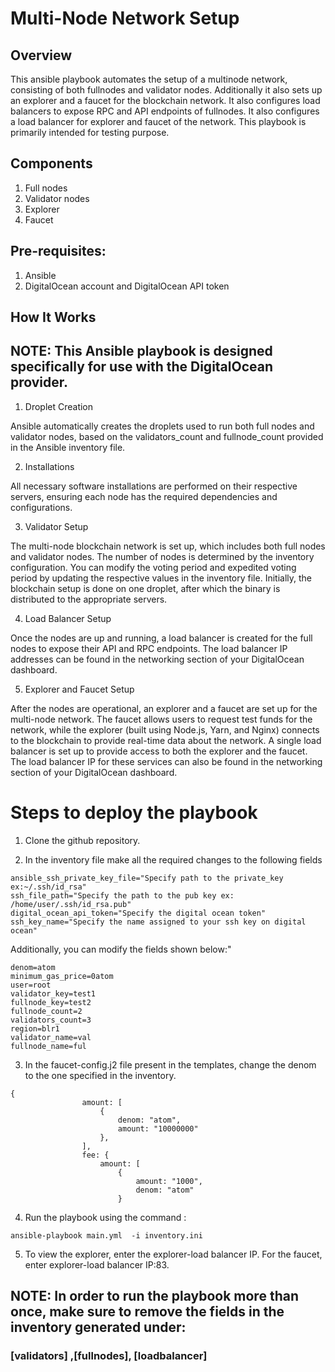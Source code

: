 # Multi-Node Network Setup

## Overview
This ansible playbook automates the setup of a multinode network, consisting of both fullnodes and validator nodes. Additionally it also  sets up an explorer and a faucet for the blockchain network. It also configures load balancers to expose RPC and API endpoints of fullnodes. It also configures a load balancer for explorer and faucet of the network. This playbook is primarily intended for testing purpose.

## Components
1. Full nodes
2. Validator nodes
3. Explorer
4. Faucet

## Pre-requisites:
1. Ansible
2. DigitalOcean account and DigitalOcean API token

## How It Works
## NOTE: This Ansible playbook is designed specifically for use with the DigitalOcean provider.

1. Droplet Creation

Ansible automatically creates the droplets used to run both full nodes and validator nodes, based on the validators_count and fullnode_count provided in the Ansible inventory file.

2. Installations

All necessary software installations are performed on their respective servers, ensuring each node has the required dependencies and configurations.

3. Validator Setup

The multi-node blockchain network is set up, which includes both full nodes and validator nodes. The number of nodes is determined by the inventory configuration. You can modify the voting period and expedited voting period by updating the respective values in the inventory file. Initially, the blockchain setup is done on one droplet, after which the binary is distributed to the appropriate servers.

4. Load Balancer Setup

Once the nodes are up and running, a load balancer is created for the full nodes to expose their API and RPC endpoints. The load balancer IP addresses can be found in the networking section of your DigitalOcean dashboard.

5. Explorer and Faucet Setup

After the nodes are operational, an explorer and a faucet are set up for the multi-node network. The faucet allows users to request test funds for the network, while the explorer (built using Node.js, Yarn, and Nginx) connects to the blockchain to provide real-time data about the network. A single load balancer is set up to provide access to both the explorer and the faucet. The load balancer IP for these services can also be found in the networking section of your DigitalOcean dashboard.

# Steps to deploy the playbook


1. Clone the github repository.

2. In the inventory file make all the required changes to the following fields
```
ansible_ssh_private_key_file="Specify path to the private_key  ex:~/.ssh/id_rsa"
ssh_file_path="Specify the path to the pub key ex: /home/user/.ssh/id_rsa.pub"
digital_ocean_api_token="Specify the digital ocean token"
ssh_key_name="Specify the name assigned to your ssh key on digital ocean"
```
Additionally, you can modify the fields shown below:"
```
denom=atom
minimum_gas_price=0atom
user=root
validator_key=test1
fullnode_key=test2
fullnode_count=2
validators_count=3
region=blr1
validator_name=val
fullnode_name=ful
```
3. In the faucet-config.j2 file present in the templates, change the denom to the one specified in the inventory.
```
{
                amount: [
                    {
                        denom: "atom",
                        amount: "10000000"
                    },
                ],
                fee: {
                    amount: [
                        {
                            amount: "1000",
                            denom: "atom"
                        }

```


4. Run the playbook using the command :
```
ansible-playbook main.yml  -i inventory.ini
```

5. To view the explorer, enter the explorer-load balancer IP. For the faucet, enter explorer-load balancer IP:83.
## NOTE: In order to run the playbook more than once, make sure to remove the fields in the inventory generated under: 
### [validators] ,[fullnodes], [loadbalancer]
